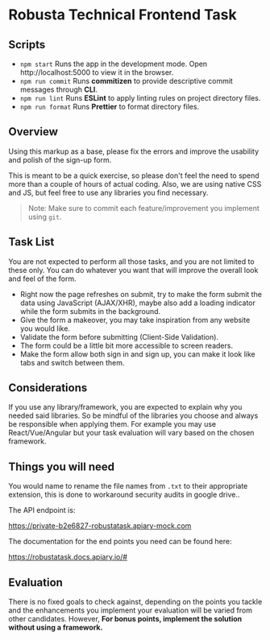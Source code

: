 # Robusta Technical Frontend Task

## Scripts

-  `npm start` Runs the app in the development mode. Open http://localhost:5000 to view it in the browser.
-  `npm run commit` Runs **commitizen** to provide descriptive commit messages through **CLI**.
-  `npm run lint` Runs **ESLint** to apply linting rules on project directory files.
-  `npm run format` Runs **Prettier** to format directory files.

## Overview

Using this markup as a base, please fix the errors and improve the usability and polish of the sign-up form.

This is meant to be a quick exercise, so please don't feel the need to spend more than a couple of hours of actual coding. Also, we are using native CSS and JS, but feel free to use any libraries you find necessary.

> Note: Make sure to commit each feature/improvement you implement using `git`.

## Task List

You are not expected to perform all those tasks, and you are not limited to these only. You can do whatever you want that will improve the overall look and feel of the form.

-  Right now the page refreshes on submit, try to make the form submit the data using JavaScript (AJAX/XHR), maybe also add a loading indicator while the form submits in the background.
-  Give the form a makeover, you may take inspiration from any website you would like.
-  Validate the form before submitting (Client-Side Validation).
-  The form could be a little bit more accessible to screen readers.
-  Make the form allow both sign in and sign up, you can make it look like tabs and switch between them.

## Considerations

If you use any library/framework, you are expected to explain why you needed said libraries. So be mindful of the libraries you choose and always be responsible when applying them. For example you may use React/Vue/Angular but your task evaluation will vary based on the chosen framework.

## Things you will need

You would name to rename the file names from `.txt` to their appropriate extension, this is done to workaround security audits in google drive..

The API endpoint is:

https://private-b2e6827-robustatask.apiary-mock.com

The documentation for the end points you need can be found here:

https://robustatask.docs.apiary.io/#

## Evaluation

There is no fixed goals to check against, depending on the points you tackle and the enhancements you implement your evaluation will be varied from other candidates. However, **For bonus points, implement the solution without using a framework.**
